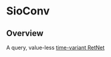 # SioConv

## Overview
A query, value-less [time-variant RetNet](https://qiita.com/3405691582/items/c6fa00e58181b6bb6ca5)